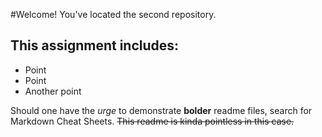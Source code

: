 #Welcome!
You've located the second repository.
## This assignment includes:

* Point
* Point
* Another point

Should one have the *urge* to demonstrate **bolder** readme files, search for Markdown Cheat Sheets.
~~This readme is kinda pointless in this case.~~